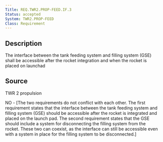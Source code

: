 ```yaml
---
Title: REQ.TWR2.PROP-FEED.IF.3
Status: accepted
System: TWR2.PROP-FEED
Class: Requirement
---
```


## Description

The interface between the tank feeding system and filling system (GSE) shall be accessible after the rocket integration and when the rocket is placed on launchad

## Source

TWR 2 propulsion


NO - [The two requirements do not conflict with each other. The first requirement states that the interface between the tank feeding system and filling system (GSE) should be accessible after the rocket is integrated and placed on the launch pad. The second requirement states that the GSE should include a system for disconnecting the filling system from the rocket. These two can coexist, as the interface can still be accessible even with a system in place for the filling system to be disconnected.]